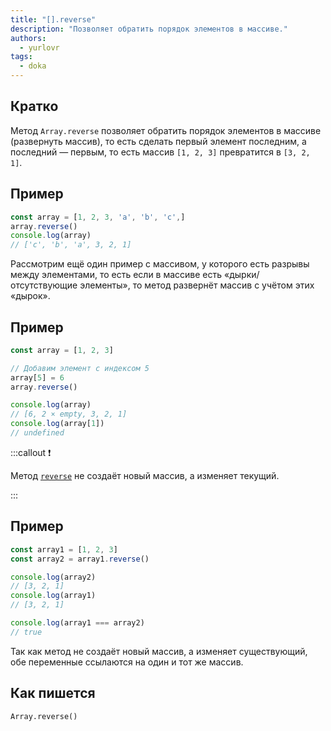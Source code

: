 ```yaml
---
title: "[].reverse"
description: "Позволяет обратить порядок элементов в массиве."
authors:
  - yurlovr
tags:
  - doka
---
```


## Кратко

Метод `Array.reverse` позволяет обратить порядок элементов в массиве (развернуть массив), то есть сделать первый элемент последним, а последний — первым,
то есть массив `[1, 2, 3]` превратится в `[3, 2, 1]`.

## Пример

```js
const array = [1, 2, 3, 'a', 'b', 'c',]
array.reverse()
console.log(array)
// ['c', 'b', 'a', 3, 2, 1]
```


Рассмотрим ещё один пример с массивом, у которого есть разрывы между элементами,
то есть если в массиве есть «дырки/отсутствующие элементы», то метод развернёт массив с учётом этих «дырок».

## Пример

```js
const array = [1, 2, 3]

// Добавим элемент с индексом 5
array[5] = 6
array.reverse()

console.log(array)
// [6, 2 × empty, 3, 2, 1]
console.log(array[1])
// undefined
```

:::callout ❗️

Метод [`reverse`](https://doesitmutate.xyz/reverse/) не создаёт новый массив, а изменяет текущий.

:::

## Пример

```js
const array1 = [1, 2, 3]
const array2 = array1.reverse()

console.log(array2)
// [3, 2, 1]
console.log(array1)
// [3, 2, 1]

console.log(array1 === array2)
// true
```

Так как метод не создаёт новый массив, а изменяет существующий, обе переменные ссылаются на один и тот же массив.

## Как пишется

`Array.reverse()`
